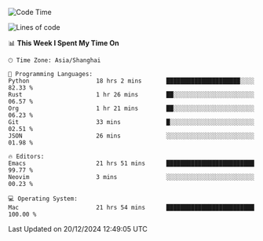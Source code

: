 <!--START_SECTION:waka-->
![Code Time](http://img.shields.io/badge/Code%20Time-2%2C396%20hrs%2057%20mins-blue)

![Lines of code](https://img.shields.io/badge/From%20Hello%20World%20I%27ve%20Written-309.8%20thousand%20lines%20of%20code-blue)

📊 **This Week I Spent My Time On** 

```text
🕑︎ Time Zone: Asia/Shanghai

💬 Programming Languages: 
Python                   18 hrs 2 mins       █████████████████████░░░░   82.33 % 
Rust                     1 hr 26 mins        ██░░░░░░░░░░░░░░░░░░░░░░░   06.57 % 
Org                      1 hr 21 mins        ██░░░░░░░░░░░░░░░░░░░░░░░   06.23 % 
Git                      33 mins             █░░░░░░░░░░░░░░░░░░░░░░░░   02.51 % 
JSON                     26 mins             ░░░░░░░░░░░░░░░░░░░░░░░░░   01.98 % 

🔥 Editors: 
Emacs                    21 hrs 51 mins      █████████████████████████   99.77 % 
Neovim                   3 mins              ░░░░░░░░░░░░░░░░░░░░░░░░░   00.23 % 

💻 Operating System: 
Mac                      21 hrs 54 mins      █████████████████████████   100.00 % 
```


 Last Updated on 20/12/2024 12:49:05 UTC
<!--END_SECTION:waka-->
